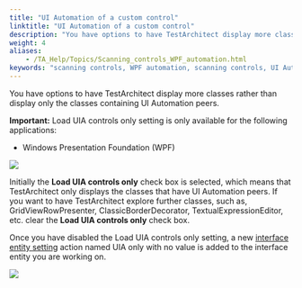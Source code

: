 ```yaml
--- 
title: "UI Automation of a custom control"
linktitle: "UI Automation of a custom control"
description: "You have options to have TestArchitect display more classes rather than display only the classes containing UI Automation peers."
weight: 4
aliases: 
    - /TA_Help/Topics/Scanning_controls_WPF_automation.html
keywords: "scanning controls, WPF automation, scanning controls, UI Automation peers, UI Automation peers, scanning controls, WPF automation"
---
```


You have options to have TestArchitect display more classes rather than display only the classes containing UI Automation peers.

**Important:** Load UIA controls only setting is only available for the following applications:

-   Windows Presentation Foundation \(WPF\)

![](/images/TA_Help/Images/Load_UIA_controls_UIA.png)

Initially the **Load UIA controls only** check box is selected, which means that TestArchitect only displays the classes that have UI Automation peers. If you want to have TestArchitect explore further classes, such as, GridViewRowPresenter, ClassicBorderDecorator, TextualExpressionEditor, etc. clear the **Load UIA controls only** check box.

Once you have disabled the Load UIA controls only setting, a new [interface entity setting](/TA_Automation/Topics/bia_interface_entity_setting.html) action named UIA only with no value is added to the interface entity you are working on.

![](/images/TA_Help/Images/Load_UIA_controls_no.png)




